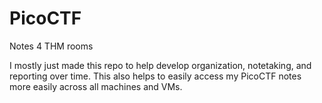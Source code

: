 # PicoCTF


Notes 4 THM rooms

I mostly just made this repo to help develop organization, notetaking, and reporting over time. This also helps to easily access my PicoCTF notes more easily across all machines and VMs.
